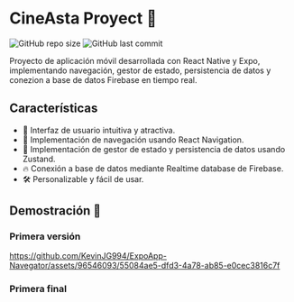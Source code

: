 # CineAsta Proyect 🚀

![GitHub repo size](https://img.shields.io/github/repo-size/KevinJG994/SimpleApp-ReactNativeExpo)
![GitHub last commit](https://img.shields.io/github/last-commit/KevinJG994/SimpleApp-ReactNativeExpo)

Proyecto de aplicación móvil desarrollada con React Native y Expo, implementando navegación, gestor de estado, persistencia de datos y conezion a base de datos Firebase en tiempo real.

## Características

- 📱 Interfaz de usuario intuitiva y atractiva.
- 🚀 Implementación de navegación usando React Navigation.
- 🐻 Implementación de gestor de estado y persistencia de datos usando Zustand.
- 🔥 Conexión a base de datos mediante Realtime database de Firebase.
- 🛠️ Personalizable y fácil de usar.


## Demostración 🎥

### Primera versión
https://github.com/KevinJG994/ExpoApp-Navegator/assets/96546093/55084ae5-dfd3-4a78-ab85-e0cec3816c7f

### Primera final

